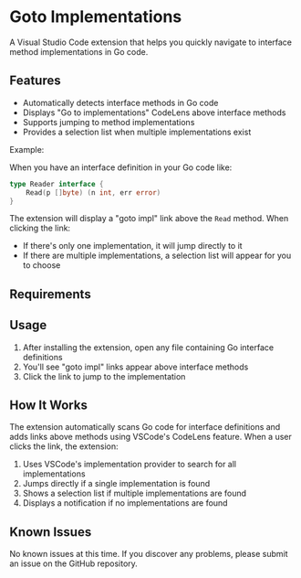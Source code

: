 # Goto Implementations

A Visual Studio Code extension that helps you quickly navigate to interface method implementations in Go code.

## Features

- Automatically detects interface methods in Go code
- Displays "Go to implementations" CodeLens above interface methods
- Supports jumping to method implementations
- Provides a selection list when multiple implementations exist

Example:

When you have an interface definition in your Go code like:
```go
type Reader interface {
    Read(p []byte) (n int, err error)
}
```

The extension will display a "goto impl" link above the `Read` method. When clicking the link:
- If there's only one implementation, it will jump directly to it
- If there are multiple implementations, a selection list will appear for you to choose

## Requirements


## Usage

1. After installing the extension, open any file containing Go interface definitions
2. You'll see "goto impl" links appear above interface methods
3. Click the link to jump to the implementation

## How It Works

The extension automatically scans Go code for interface definitions and adds links above methods using VSCode's CodeLens feature. When a user clicks the link, the extension:

1. Uses VSCode's implementation provider to search for all implementations
2. Jumps directly if a single implementation is found
3. Shows a selection list if multiple implementations are found
4. Displays a notification if no implementations are found

## Known Issues

No known issues at this time. If you discover any problems, please submit an issue on the GitHub repository.
